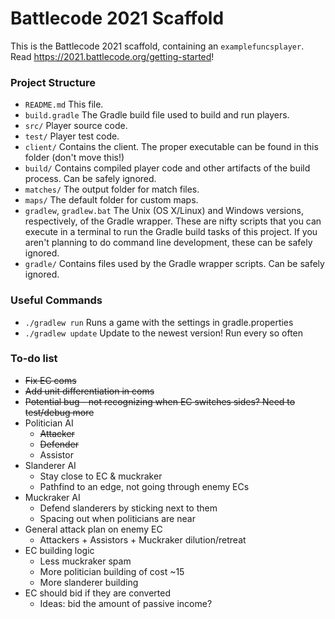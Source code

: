 # Battlecode 2021 Scaffold

This is the Battlecode 2021 scaffold, containing an `examplefuncsplayer`. Read https://2021.battlecode.org/getting-started!

### Project Structure

- `README.md`
    This file.
- `build.gradle`
    The Gradle build file used to build and run players.
- `src/`
    Player source code.
- `test/`
    Player test code.
- `client/`
    Contains the client. The proper executable can be found in this folder (don't move this!)
- `build/`
    Contains compiled player code and other artifacts of the build process. Can be safely ignored.
- `matches/`
    The output folder for match files.
- `maps/`
    The default folder for custom maps.
- `gradlew`, `gradlew.bat`
    The Unix (OS X/Linux) and Windows versions, respectively, of the Gradle wrapper. These are nifty scripts that you can execute in a terminal to run the Gradle build tasks of this project. If you aren't planning to do command line development, these can be safely ignored.
- `gradle/`
    Contains files used by the Gradle wrapper scripts. Can be safely ignored.


### Useful Commands

- `./gradlew run`
    Runs a game with the settings in gradle.properties
- `./gradlew update`
    Update to the newest version! Run every so often


### To-do list

- ~~Fix EC coms~~
- ~~Add unit differentiation in coms~~
- ~~Potential bug - not recognizing when EC switches sides? Need to test/debug more~~
- Politician AI
    - ~~Attacker~~
    - ~~Defender~~
    - Assistor
- Slanderer AI
    - Stay close to EC & muckraker
    - Pathfind to an edge, not going through enemy ECs
- Muckraker AI
    - Defend slanderers by sticking next to them
    - Spacing out when politicians are near
- General attack plan on enemy EC
    - Attackers + Assistors + Muckraker dilution/retreat
- EC building logic
    - Less muckraker spam
    - More politician building of cost ~15
    - More slanderer building
- EC should bid if they are converted
    - Ideas: bid the amount of passive income?